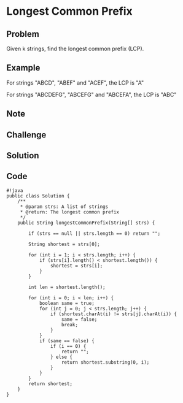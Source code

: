 Longest Common Prefix
===


Problem
-------

Given k strings, find the longest common prefix (LCP).

Example
-------

For strings "ABCD", "ABEF" and "ACEF", the LCP is "A"

For strings "ABCDEFG", "ABCEFG" and "ABCEFA", the LCP is "ABC"

Note
---------

Challenge
---------

Solution
--------

Code
----

    #!java
    public class Solution {
        /**
         * @param strs: A list of strings
         * @return: The longest common prefix
         */
        public String longestCommonPrefix(String[] strs) {
            
            if (strs == null || strs.length == 0) return "";
            
            String shortest = strs[0];
            
            for (int i = 1; i < strs.length; i++) {
                if (strs[i].length() < shortest.length()) {
                    shortest = strs[i];
                }
            }
            
            int len = shortest.length();
            
            for (int i = 0; i < len; i++) {
                boolean same = true;
                for (int j = 0; j < strs.length; j++) {
                    if (shortest.charAt(i) != strs[j].charAt(i)) {
                        same = false;
                        break;
                    }
                }
                if (same == false) {
                    if (i == 0) {
                        return "";
                    } else {
                        return shortest.substring(0, i);
                    }
                }
            }
            return shortest;
        }
    }
